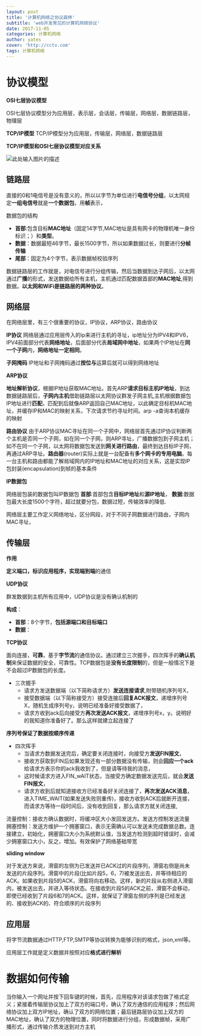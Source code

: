 ```yaml
---
layout: post
title: '计算机网络之协议森林'
subtitle: 'web开发常见的计算机网络协议'
date: 2017-11-05
categories: 计算机网络
author: yates
cover: 'http://cctv.com'
tags: 计算机网络
---
```


# 协议模型
**OSI七层协议模型**

OSI七层协议模型分为应用层，表示层，会话层，传输层，网络层，数据链路层，物理层

**TCP/IP模型**
TCP/IP模型分为应用层，传输层，网络层，数据链路层

**TCP/IP模型和OSI七层协议模型对应关系**

![此处输入图片的描述](http://yatesblog.oss-cn-shenzhen.aliyuncs.com/img/2017-11-05-network/1.png)


## 链路层
直接的0和1电信号是没有意义的，所以以字节为单位进行**电信号分组**，以太网规定**一组电信号**就是**一个数据包**，用**帧**表示，

数据包的结构

- **首部**:包含目标**MAC地址**（固定14字节,MAC地址是具有网卡的物理机唯一身份标识；）和**类型**。
- **数据**：数据最短46字节，最长1500字节，所以如果数据过长，则要进行**分帧传输**
- **尾部**：固定为4个字节，表示数据帧校验序列

数据链路层的工作就是，对电信号进行分组传输，然后当数据到达子网后，以太网通过**广播**的形式，发送数据给所有主机，主机通过匹配数据首部的**MAC地址**,得到数据。**以太网和WiFi是链路层的两种协议**。

## 网络层
在网络层里，有三个很重要的协议，IP协议，ARP协议，路由协议

**IP协议**
网络层通过应用层传入的ip来进行主机的寻址，ip地址分为IPV4和IPV6，IPV4前面部分代表**网络地址**，后面部分代表**局域网中地址**，如果两个IP地址在**同一个子网**内，**网络地址一定相同**。

**子网掩码**
IP地址和子网掩码通过**按位与**运算后就可以得到网络地址

**ARP协议**

**地址解析协议**，根据IP地址获取MAC地址。首先ARP**请求目标主机IP地址**，到达数据链路层后，**子网内主机**借助链路层以太网协议群发子网主机,主机根据数据包IP地址进行**匹配**，匹配到后就像ARP返回自己MAC地址，以此确定目标机MAC地址，并缓存IP和MAC的映射关系，下次请求节约寻址时间。arp -a查询本机缓存的映射

**路由协议**
由于ARP协议MAC寻址在同一个子网中，网络层首先通过IP协议判断两个主机是否同一个子网，如在同一个子网，则ARP寻址，广播数据包到子网主机；如不在同一个子网，以太网将数据包发送到**网关进行路由**，最终到达目标IP子网，再通过ARP寻址。**路由器**(router)实际上就是一台配备有**多个网卡的专用电脑**。每一台主机和路由都能了解局域网内的IP地址和MAC地址的对应关系，这是实现IP包封装(encapsulation)到帧的基本条件
 
**IP数据包**

网络层包装的数据包叫IP数据包
**首部**:首部包含**目标IP地址**和**源IP地址**，
**数据**:数据包最大长度1500个字符，超过就要分包，数据过短，传输效率的降低.
 
网络层主要工作定义网络地址，区分网段，对于不同子网数据进行路由，子网内MAC寻址，
 
## 传输层

**作用**

**定义端口，标识应用程序，实现端到端**的通信

**UDP协议**

群发数据到主机所有应用中，UDP协议是没有确认机制的

**构成**：

- **首部**：8个字节，**包括源端口和目标端口**
- **数据**：
 
**TCP协议**

面向连接，**可靠**，基于**字节流**的通信协议。通过建立三次握手，四次挥手的**确认机制**来保证数据的安全，可靠性。TCP数据包是**没有长度限制**的，但是一般情况下是不会超过IP数据包的长度。

- 三次握手 
	- 请求方发送数据端（以下简称请求方）**发送连接请求**,附带随机序列号X，
	- 接受数据端（以下简称接受方）接受连接后**回复ACK报文**，递增序列号X，随机生成序列号y，说明已经准备好接受数据了，
	- 请求方收到ack后向接受方**再次发送ACK报文**，递增序列号x，y。说明好的我知道你准备好了。那么这样就建立起连接了

**序列号保证了数据按顺序传递**

- 四次挥手 
	- 当请求方数据发送完后，确定要关闭连接时，向接受方**发送FIN报文**，
	- 接收方获取到FIN后如果发现还有一部分数据没有传输，则会**回应一个ack**给请求方表示你的ack我收到了，但是请等待我的消息，
	- 这时候请求方进入FIN_wAIT状态，当接受方确定数据发送完后，就会**发送FIN报文**，
	- 请求方收到后就知道接收方已经准备好关闭连接了，**再次发送ACK消息**，进入TIME_WAIT(如果发送失败则重传)，接收方收到ACK后就断开连接，而请求方等待一段时间后，没有收到回复，那么请求方就关闭连接,


流量控制：接收方确认数据时，将缓冲区大小发回发送方。发送方控制发送流量
拥塞控制：发送方维护一个拥塞窗口，表示无需确认可以发送未完成数据总数。连接建立，初始化，拥塞窗口大小为系统默认值，当发送方检测到超时错误时，会减少拥塞窗口大小，反之，增加。有效保护了网络基础带宽


**sliding window**

对于发送方来说，滑窗的左侧为已发送并已ACK过的片段序列，滑窗右侧是尚未发送的片段序列。滑窗中的片段(比如片段5，6，7)被发送出去，并等待相应的ACK。如果收到片段5的ACK，滑窗将向右移动。这样，新的片段从右侧进入滑窗内，被发送出去，并进入等待状态。在接收到片段5的ACK之前，滑窗不会移动，即使已经收到了片段6和7的ACK。这样，就保证了滑窗左侧的序列是已经发送的、接收到ACK的、符合顺序的片段序列

## 应用层

将字节流数据通过HTTP,FTP,SMTP等协议转换为能够识别的格式，json,xml等。

应用层工作就是定义数据并按照对应**格式进行解析**
 


# 数据如何传输

当你输入一个网址并按下回车键的时候，首先，应用程序对该请求包做了格式定义；紧接着传输层协议加上了双方的端口号，确认了双方通信的应用程序；然后网络协议加上双方IP地址，确认了双方的网络位置；最后链路层协议加上双方的MAC地址，确认了双方的物理位置，同时将数据进行分组，形成数据帧，采用广播形式，通过传输介质发送到对方主机
  